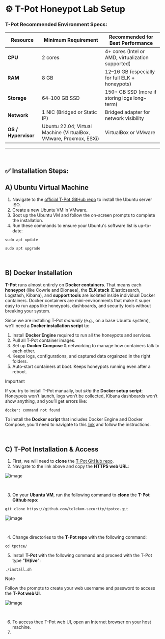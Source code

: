 # ⚙️ T-Pot Honeypot Lab Setup

### T-Pot Recommended Environment Specs:

| Resource            | Minimum Requirement                                                            | Recommended for Best Performance                  |
| ------------------- | ------------------------------------------------------------------------------ | ------------------------------------------------- |
| **CPU**             | 2 cores                                                                        | 4+ cores (Intel or AMD, virtualization supported) |
| **RAM**             | 8 GB                                                                           | 12–16 GB (especially for full ELK + honeypots)    |
| **Storage**         | 64–100 GB SSD                                                                  | 150+ GB SSD (more if storing logs long-term)      |
| **Network**         | 1 NIC (Bridged or Static IP)                                                   | Bridged adapter for network visibility            |
| **OS / Hypervisor** | Ubuntu 22.04; Virtual Machine (VirtualBox, VMware, Proxmox, ESXi)              | VirtualBox or VMware                              |

---

</br>

## ✅ Installation Steps:

## A) Ubuntu Virtual Machine

1. Navigate to the [official T-Pot GitHub repo](https://github.com/telekom-security/tpotce) to install the Ubuntu server ISO.
2. Create a new Ubuntu VM in VMware.
3. Boot up the Ubuntu VM and follow the on-screen prompts to complete the installation.
4. Run these commands to ensure your Ubuntu's software list is up-to-date:
````
sudo apt update
````
````
sudo apt upgrade
````

</br>

## B) Docker Installation

**T-Pot** runs almost entirely on **Docker containers**. That means each **honeypot** (like Cowrie and Dionaea), the **ELK stack** (Elasticsearch, Logstash, Kibana), and **support tools** are isolated inside individual Docker containers. Docker containers are mini-environments that make it super easy to run apps like honeypots, dashboards, and security tools without breaking your system.

Since we are installing T-Pot *manually* (e.g., on a base Ubuntu system), we'll need a **Docker installation script** to:

1. Install **Docker Engine** required to run all the honeypots and services.
2. Pull all T-Pot container images. 
3. Set up **Docker Compose** & networking to manage how containers talk to each other.
4. Keeps logs, configurations, and captured data orgainzed in the right folders.
5. Auto-start containers at boot. Keeps honeypots running even after a reboot.

> [!IMPORTANT]
> If you try to install T-Pot manually, but *skip* the **Docker setup script**:
> Honeypots won’t launch, logs won’t be collected, Kibana dashboards won’t show anything, and you’ll get errors like:
> ````
> docker: command not found
> ````

To install the **Docker script** that includes Docker Engine and Docker Compose, you'll need to navigate to this [link](https://wiki.kitpro.us/en/articles/docker-script) and follow the instructions.

</br>

## C) T-Pot Installation & Access

1. First, we will need to **clone** the [T-Pot GitHub repo](https://github.com/telekom-security/tpotce).
2. Navigate to the link above and copy the **HTTPS web URL**:

![image](https://github.com/user-attachments/assets/2f9b6704-3de5-479c-8472-d47c22f6b91e)

</br>

3. On your **Ubuntu VM**, run the following command to **clone** the **T-Pot Github repo**:

````
git clone https://github.com/telekom-security/tpotce.git
````

![image](https://github.com/user-attachments/assets/6b59b468-3447-4bf2-935c-53483260fe39)

</br>

4. Change directories to the **T-Pot repo** with the following command:

````
cd tpotce/
````

5. Install **T-Pot** with the following command and proceed with the T-Pot type "**(H)ive**":

````
./install.sh
````

> [!NOTE]
> Follow the prompts to create your web username and password to access the **T-Pot web UI**.

![image](https://github.com/user-attachments/assets/70edfaa6-42bf-44f9-8862-84336334dbed)

</br>

6. To access thee T-Pot web UI, open an Internet browser on your host machine.
7. 
